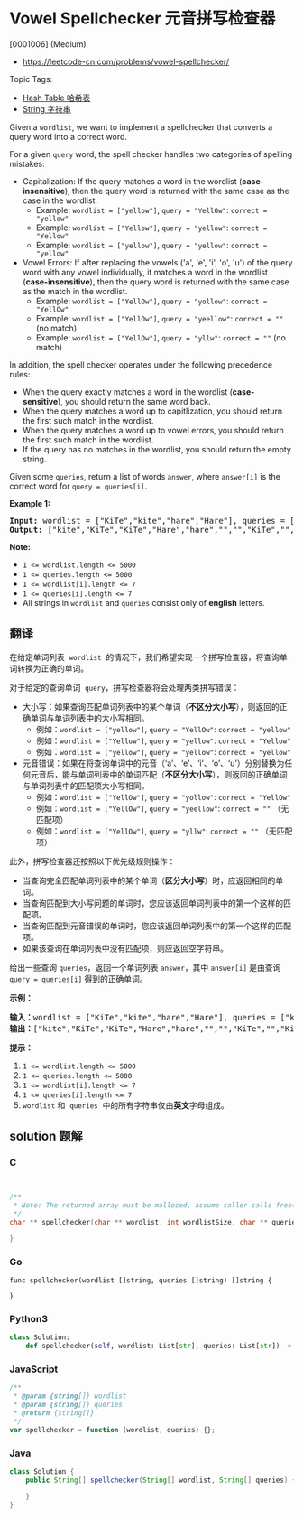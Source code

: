 # Vowel Spellchecker 元音拼写检查器

[0001006] (Medium)

- https://leetcode-cn.com/problems/vowel-spellchecker/

Topic Tags:

- [Hash Table 哈希表](https://leetcode-cn.com/tag/hash-table/)
- [String 字符串](https://leetcode-cn.com/tag/string/)

Given a `wordlist`, we want to implement a spellchecker that converts a query word into a correct word.

For a given `query` word, the spell checker handles two categories of spelling mistakes:

- Capitalization: If the query matches a word in the wordlist (**case-insensitive**), then the query word is returned with the same case as the case in the wordlist.
  - Example: `wordlist = ["yellow"]`, `query = "YellOw"`: `correct = "yellow"`
  - Example: `wordlist = ["Yellow"]`, `query = "yellow"`: `correct = "Yellow"`
  - Example: `wordlist = ["yellow"]`, `query = "yellow"`: `correct = "yellow"`
- Vowel Errors: If after replacing the vowels ('a', 'e', 'i', 'o', 'u') of the query word with any vowel individually, it matches a word in the wordlist (**case-insensitive**), then the query word is returned with the same case as the match in the wordlist.
  - Example: `wordlist = ["YellOw"]`, `query = "yollow"`: `correct = "YellOw"`
  - Example: `wordlist = ["YellOw"]`, `query = "yeellow"`: `correct = ""` (no match)
  - Example: `wordlist = ["YellOw"]`, `query = "yllw"`: `correct = ""` (no match)

In addition, the spell checker operates under the following precedence rules:

- When the query exactly matches a word in the wordlist (**case-sensitive**), you should return the same word back.
- When the query matches a word up to capitlization, you should return the first such match in the wordlist.
- When the query matches a word up to vowel errors, you should return the first such match in the wordlist.
- If the query has no matches in the wordlist, you should return the empty string.

Given some `queries`, return a list of words `answer`, where `answer[i]` is the correct word for `query = queries[i]`.

**Example 1:**

<pre><strong>Input: </strong>wordlist = <span id="example-input-1-1">["KiTe","kite","hare","Hare"]</span>, queries = <span id="example-input-1-2">["kite","Kite","KiTe","Hare","HARE","Hear","hear","keti","keet","keto"]</span>
<strong>Output: </strong><span id="example-output-1">["kite","KiTe","KiTe","Hare","hare","","","KiTe","","KiTe"]</span></pre>

**Note:**

- `1 <= wordlist.length <= 5000`
- `1 <= queries.length <= 5000`
- `1 <= wordlist[i].length <= 7`
- `1 <= queries[i].length <= 7`
- All strings in `wordlist` and `queries` consist only of **english** letters.

## 翻译

在给定单词列表  `wordlist`  的情况下，我们希望实现一个拼写检查器，将查询单词转换为正确的单词。

对于给定的查询单词  `query`，拼写检查器将会处理两类拼写错误：

- 大小写：如果查询匹配单词列表中的某个单词（**不区分大小写**），则返回的正确单词与单词列表中的大小写相同。
  - 例如：`wordlist = ["yellow"]`, `query = "YellOw"`: `correct = "yellow"`
  - 例如：`wordlist = ["Yellow"]`, `query = "yellow"`: `correct = "Yellow"`
  - 例如：`wordlist = ["yellow"]`, `query = "yellow"`: `correct = "yellow"`
- 元音错误：如果在将查询单词中的元音（‘a’、‘e’、‘i’、‘o’、‘u’）分别替换为任何元音后，能与单词列表中的单词匹配（**不区分大小写**），则返回的正确单词与单词列表中的匹配项大小写相同。
  - 例如：`wordlist = ["YellOw"]`, `query = "yollow"`: `correct = "YellOw"`
  - 例如：`wordlist = ["YellOw"]`, `query = "yeellow"`: `correct = ""` （无匹配项）
  - 例如：`wordlist = ["YellOw"]`, `query = "yllw"`: `correct = ""` （无匹配项）

此外，拼写检查器还按照以下优先级规则操作：

- 当查询完全匹配单词列表中的某个单词（**区分大小写**）时，应返回相同的单词。
- 当查询匹配到大小写问题的单词时，您应该返回单词列表中的第一个这样的匹配项。
- 当查询匹配到元音错误的单词时，您应该返回单词列表中的第一个这样的匹配项。
- 如果该查询在单词列表中没有匹配项，则应返回空字符串。

给出一些查询 `queries`，返回一个单词列表 `answer`，其中 `answer[i]` 是由查询 `query = queries[i]` 得到的正确单词。

**示例：**

<pre><strong>输入：</strong>wordlist = ["KiTe","kite","hare","Hare"], queries = ["kite","Kite","KiTe","Hare","HARE","Hear","hear","keti","keet","keto"]
<strong>输出：</strong>["kite","KiTe","KiTe","Hare","hare","","","KiTe","","KiTe"]</pre>

**提示：**

1.  `1 <= wordlist.length <= 5000`
2.  `1 <= queries.length <= 5000`
3.  `1 <= wordlist[i].length <= 7`
4.  `1 <= queries[i].length <= 7`
5.  `wordlist` 和  `queries`  中的所有字符串仅由**英文**字母组成。

## solution 题解

### C

```c


/**
 * Note: The returned array must be malloced, assume caller calls free().
 */
char ** spellchecker(char ** wordlist, int wordlistSize, char ** queries, int queriesSize, int* returnSize){

}


```

### Go

```golang
func spellchecker(wordlist []string, queries []string) []string {

}
```

### Python3

```python
class Solution:
    def spellchecker(self, wordlist: List[str], queries: List[str]) -> List[str]:

```

### JavaScript

```javascript
/**
 * @param {string[]} wordlist
 * @param {string[]} queries
 * @return {string[]}
 */
var spellchecker = function (wordlist, queries) {};
```

### Java

```java
class Solution {
    public String[] spellchecker(String[] wordlist, String[] queries) {

    }
}
```

